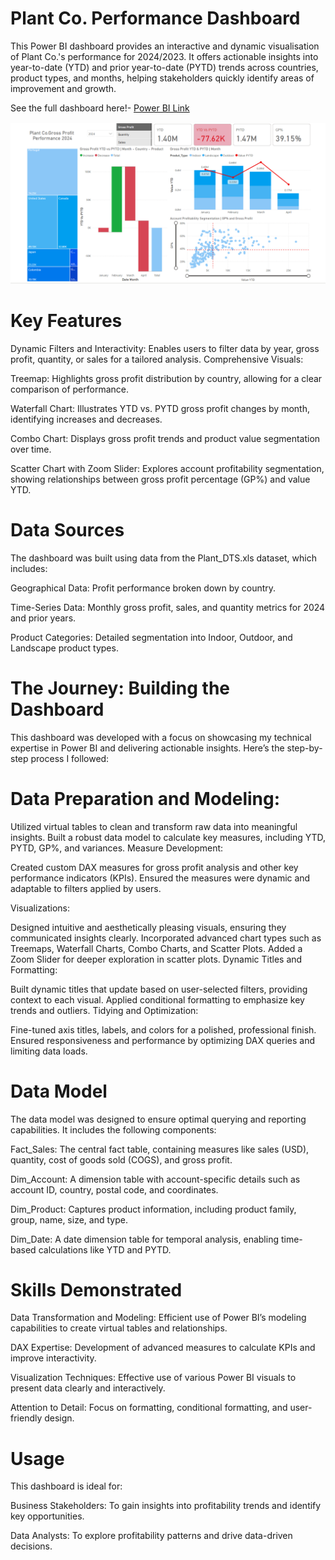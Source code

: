 # Plant Co. Performance Dashboard

This Power BI dashboard provides an interactive and dynamic visualisation of Plant Co.'s performance for 2024/2023. It offers actionable insights into year-to-date (YTD) and prior year-to-date (PYTD) trends across countries, product types, and months, helping stakeholders quickly identify areas of improvement and growth.

See the full dashboard here!- [Power BI Link](https://app.powerbi.com/view?r=eyJrIjoiMDU3NWU4ZmEtZTdlZi00NGU2LThmNzAtMDhiZjUxZjdhZDkyIiwidCI6ImFlMzg1NGFjLWE2MDYtNDQ3OS1hZWQwLTg3YmExMTYwYTQzMyJ9)

![Dashboard Screenshot](Dashboard%20Screenshot.png)

# Key Features
Dynamic Filters and Interactivity: Enables users to filter data by year, gross profit, quantity, or sales for a tailored analysis.
Comprehensive Visuals:

Treemap: Highlights gross profit distribution by country, allowing for a clear comparison of performance.

Waterfall Chart: Illustrates YTD vs. PYTD gross profit changes by month, identifying increases and decreases.

Combo Chart: Displays gross profit trends and product value segmentation over time.

Scatter Chart with Zoom Slider: Explores account profitability segmentation, showing relationships between gross profit percentage (GP%) and value YTD.

# Data Sources
The dashboard was built using data from the Plant_DTS.xls dataset, which includes:

Geographical Data: Profit performance broken down by country.

Time-Series Data: Monthly gross profit, sales, and quantity metrics for 2024 and prior years.

Product Categories: Detailed segmentation into Indoor, Outdoor, and Landscape product types.

# The Journey: Building the Dashboard
This dashboard was developed with a focus on showcasing my technical expertise in Power BI and delivering actionable insights. Here’s the step-by-step process I followed:

# Data Preparation and Modeling:

Utilized virtual tables to clean and transform raw data into meaningful insights.
Built a robust data model to calculate key measures, including YTD, PYTD, GP%, and variances.
Measure Development:

Created custom DAX measures for gross profit analysis and other key performance indicators (KPIs).
Ensured the measures were dynamic and adaptable to filters applied by users.

Visualizations:

Designed intuitive and aesthetically pleasing visuals, ensuring they communicated insights clearly.
Incorporated advanced chart types such as Treemaps, Waterfall Charts, Combo Charts, and Scatter Plots.
Added a Zoom Slider for deeper exploration in scatter plots.
Dynamic Titles and Formatting:

Built dynamic titles that update based on user-selected filters, providing context to each visual.
Applied conditional formatting to emphasize key trends and outliers.
Tidying and Optimization:

Fine-tuned axis titles, labels, and colors for a polished, professional finish.
Ensured responsiveness and performance by optimizing DAX queries and limiting data loads.

# Data Model

The data model was designed to ensure optimal querying and reporting capabilities. It includes the following components:

Fact_Sales: The central fact table, containing measures like sales (USD), quantity, cost of goods sold (COGS), and gross profit.

Dim_Account: A dimension table with account-specific details such as account ID, country, postal code, and coordinates.

Dim_Product: Captures product information, including product family, group, name, size, and type.

Dim_Date: A date dimension table for temporal analysis, enabling time-based calculations like YTD and PYTD.

# Skills Demonstrated
Data Transformation and Modeling: Efficient use of Power BI’s modeling capabilities to create virtual tables and relationships.

DAX Expertise: Development of advanced measures to calculate KPIs and improve interactivity.

Visualization Techniques: Effective use of various Power BI visuals to present data clearly and interactively.

Attention to Detail: Focus on formatting, conditional formatting, and user-friendly design.

# Usage
This dashboard is ideal for:

Business Stakeholders: To gain insights into profitability trends and identify key opportunities.

Data Analysts: To explore profitability patterns and drive data-driven decisions.


